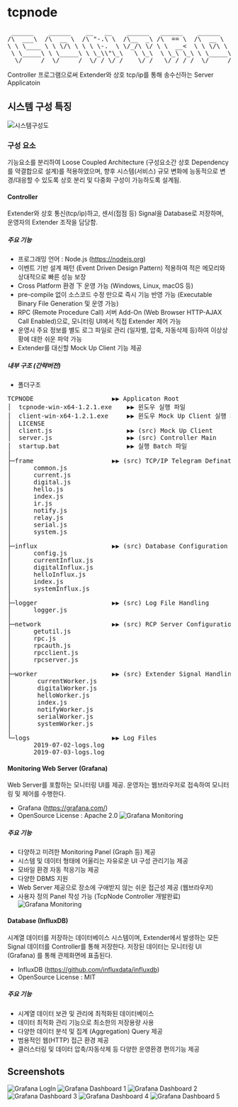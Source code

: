 # tcpnode
<pre>
 ______    ______    __   __    ______   ______    ______    __        __        ______    ______   
/\  ___\  /\  __ \  /\ "-.\ \  /\__  _\ /\  == \  /\  __ \  /\ \      /\ \      /\  ___\  /\  == \  
\ \ \____ \ \ \/\ \ \ \ \-.  \ \/_/\ \/ \ \  __<  \ \ \/\ \ \ \ \____ \ \ \____ \ \  __\  \ \  __<  
 \ \_____\ \ \_____\ \ \_\\"\_\   \ \_\  \ \_\ \_\ \ \_____\ \ \_____\ \ \_____\ \ \_____\ \ \_\ \_\
  \/_____/  \/_____/  \/_/ \/_/    \/_/   \/_/ /_/  \/_____/  \/_____/  \/_____/  \/_____/  \/_/ /_/  
</pre>
Controller 프로그램으로써 Extender와 상호 tcp/ip를 통해 송수신하는 Server Applicatoin

## 시스템 구성 특징
![시스템구성도](./img-system.png)
### 구성 요소
기능요소를 분리하여 Loose Coupled Architecture (구성요소간 상호 Dependency를 약결합으로 설계)를 적용하였으며, 
향후 시스템(서비스) 규모 변화에 능동적으로 변경/대응할 수 있도록 상호 분리 및 다중화 구성이 가능하도록 설계됨.
#### Controller
Extender와 상호 통신(tcp/ip)하고, 센서(접점 등) Signal을 Database로 저장하며, 운영자의 Extender 조작을 담당함.
##### 주요 기능
* 프로그래밍 언어 : Node.js (https://nodejs.org)
* 이벤트 기반 설계 패턴 (Event Driven Design Pattern) 적용하여 적은 메모리와 상대적으로 빠른 성능 보장
* Cross Platform 환경 下 운영 가능 (Windows, Linux, macOS 등)
* pre-compile 없이 소스코드 수정 만으로 즉시 기능 반영 가능 (Executable Binary File Generation 및 운영 가능)
* RPC (Remote Procedure Call) 서버 Add-On (Web Browser HTTP-AJAX Call Enabled)으로, 모니터링 UI에서 직접 Extender 제어 가능
* 운영시 주요 정보를 별도 로그 파일로 관리 (일자별, 압축, 자동삭제 등)하여 이상상황에 대한 쉬운 파악 가능
* Extender를 대신할 Mock Up Client 기능 제공
##### 내부 구조 (간략버전)
* 폴더구조
<pre>
TCPNODE                     ▶▶ Applicaton Root
│  tcpnode-win-x64-1.2.1.exe    ▶▶ 윈도우 실행 파일
│  client-win-x64-1.2.1.exe     ▶▶ 윈도우 Mock Up Client 실행 파일
│  LICENSE
│  client.js                    ▶▶ (src) Mock Up Client
│  server.js                    ▶▶ (src) Controller Main
│  startup.bat                  ▶▶ 실행 Batch 파일
│  
├─frame                     ▶▶ (src) TCP/IP Telegram Defination
│      common.js
│      current.js
│      digital.js
│      hello.js
│      index.js
│      ir.js
│      notify.js
│      relay.js
│      serial.js
│      system.js
│      
├─influx                    ▶▶ (src) Database Configuration & Query
│      config.js
│      currentInflux.js
│      digitalInflux.js
│      helloInflux.js
│      index.js
│      systemInflux.js
│      
├─logger                    ▶▶ (src) Log File Handling
│      logger.js
│      
├─network                   ▶▶ (src) RCP Server Configuration & Services
│      getutil.js
│      rpc.js
│      rpcauth.js
│      rpcclient.js
│      rpcserver.js
│      
├─worker                    ▶▶ (src) Extender Signal Handling & Services
│       currentWorker.js
│       digitalWorker.js
│       helloWorker.js
│       index.js
│       notifyWorker.js
│       serialWorker.js
│       systemWorker.js
│       
└─logs                      ▶▶ Log Files
       2019-07-02-logs.log
       2019-07-03-logs.log
</pre>

#### Monitoring Web Server (Grafana)
Web Server를 포함하는 모니터링 UI를 제공. 운영자는 웹브라우저로 접속하여 모니터링 및 제어를 수행한다.
* Grafana (https://grafana.com/)
* OpenSource License : Apache 2.0 
![Grafana Monitoring](./img-grafana-dashboard-total.png)
##### 주요 기능
* 다양하고 미려한 Monitoring Panel (Graph 등) 제공
* 시스템 및 데이터 형태에 어울리는 자유로운 UI 구성 관리기능 제공
* 모바일 환경 자동 적응기능 제공 
* 다양한 DBMS 지원
* Web Server 제공으로 장소에 구애받지 않는 쉬운 접근성 제공 (웹브라우저)
* 사용자 정의 Panel 작성 가능 (TcpNode Controller 개발완료)
![Grafana Monitoring](./img-grafana-control-panel.png)

#### Database (InfluxDB)
시계열 데이터를 저장하는 데이터베이스 시스템이며, Extender에서 발생하는 모든 Signal 데이터를 Controller를 통해 저장한다.
저장된 데이터는 모니터링 UI (Grafana) 를 통해 관제화면에 표출된다.
* InfluxDB (https://github.com/influxdata/influxdb)
* OpenSource License : MIT
##### 주요 기능
* 시계열 데이터 보관 및 관리에 최적화된 데이터베이스
* 데이터 최적화 관리 기능으로 최소한의 저장용량 사용
* 다양한 데이터 분석 및 집계 (Aggregation) Query 제공
* 범용적인 웹(HTTP) 접근 환경 제공
* 클러스터링 및 데이터 압축/자동삭제 등 다양한 운영환경 편의기능 제공 

## Screenshots
![Grafana LogIn](./img-grafana-login.png)
![Grafana Dashboard 1](./img-grafana-dashboard-digital.png)
![Grafana Dashboard 2](./img-grafana-dashboard-current.png)
![Grafana Dashboard 3](./img-grafana-overview.png)
![Grafana Dashboard 4](./img-grafana-control-panel-commands.png)
![Grafana Dashboard 5](./img-grafana-control-panel-result.png)
